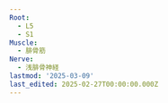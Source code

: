 ```yaml
---
Root:
  - L5
  - S1
Muscle:
  - 腓骨筋
Nerve:
  - 浅腓骨神経
lastmod: '2025-03-09'
last_edited: 2025-02-27T00:00:00.000Z
---
```



